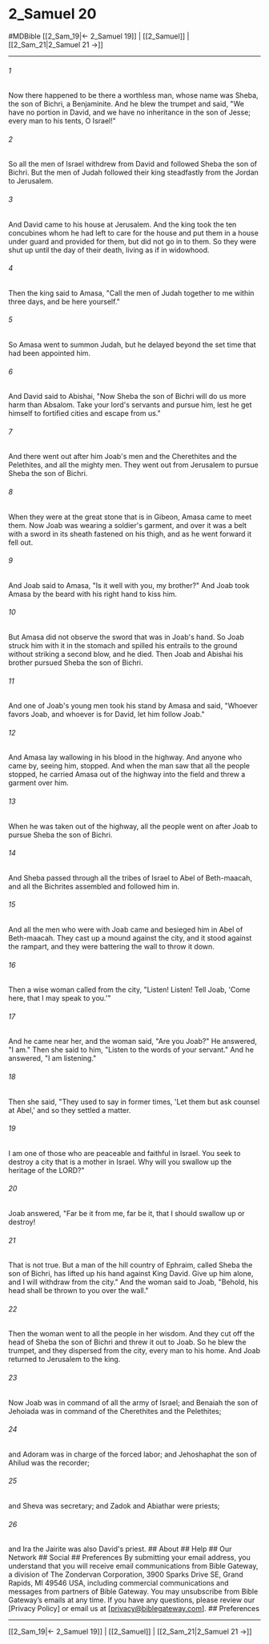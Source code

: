 # 2_Samuel 20
#MDBible
[[2_Sam_19|← 2_Samuel 19]] | [[2_Samuel]] | [[2_Sam_21|2_Samuel 21 →]]

***


###### 1 
Now there happened to be there a worthless man, whose name was Sheba, the son of Bichri, a Benjaminite. And he blew the trumpet and said, "We have no portion in David, and we have no inheritance in the son of Jesse; every man to his tents, O Israel!" 

###### 2 
So all the men of Israel withdrew from David and followed Sheba the son of Bichri. But the men of Judah followed their king steadfastly from the Jordan to Jerusalem. 

###### 3 
And David came to his house at Jerusalem. And the king took the ten concubines whom he had left to care for the house and put them in a house under guard and provided for them, but did not go in to them. So they were shut up until the day of their death, living as if in widowhood. 

###### 4 
Then the king said to Amasa, "Call the men of Judah together to me within three days, and be here yourself." 

###### 5 
So Amasa went to summon Judah, but he delayed beyond the set time that had been appointed him. 

###### 6 
And David said to Abishai, "Now Sheba the son of Bichri will do us more harm than Absalom. Take your lord's servants and pursue him, lest he get himself to fortified cities and escape from us." 

###### 7 
And there went out after him Joab's men and the Cherethites and the Pelethites, and all the mighty men. They went out from Jerusalem to pursue Sheba the son of Bichri. 

###### 8 
When they were at the great stone that is in Gibeon, Amasa came to meet them. Now Joab was wearing a soldier's garment, and over it was a belt with a sword in its sheath fastened on his thigh, and as he went forward it fell out. 

###### 9 
And Joab said to Amasa, "Is it well with you, my brother?" And Joab took Amasa by the beard with his right hand to kiss him. 

###### 10 
But Amasa did not observe the sword that was in Joab's hand. So Joab struck him with it in the stomach and spilled his entrails to the ground without striking a second blow, and he died. Then Joab and Abishai his brother pursued Sheba the son of Bichri. 

###### 11 
And one of Joab's young men took his stand by Amasa and said, "Whoever favors Joab, and whoever is for David, let him follow Joab." 

###### 12 
And Amasa lay wallowing in his blood in the highway. And anyone who came by, seeing him, stopped. And when the man saw that all the people stopped, he carried Amasa out of the highway into the field and threw a garment over him. 

###### 13 
When he was taken out of the highway, all the people went on after Joab to pursue Sheba the son of Bichri. 

###### 14 
And Sheba passed through all the tribes of Israel to Abel of Beth-maacah, and all the Bichrites assembled and followed him in. 

###### 15 
And all the men who were with Joab came and besieged him in Abel of Beth-maacah. They cast up a mound against the city, and it stood against the rampart, and they were battering the wall to throw it down. 

###### 16 
Then a wise woman called from the city, "Listen! Listen! Tell Joab, 'Come here, that I may speak to you.'" 

###### 17 
And he came near her, and the woman said, "Are you Joab?" He answered, "I am." Then she said to him, "Listen to the words of your servant." And he answered, "I am listening." 

###### 18 
Then she said, "They used to say in former times, 'Let them but ask counsel at Abel,' and so they settled a matter. 

###### 19 
I am one of those who are peaceable and faithful in Israel. You seek to destroy a city that is a mother in Israel. Why will you swallow up the heritage of the LORD?" 

###### 20 
Joab answered, "Far be it from me, far be it, that I should swallow up or destroy! 

###### 21 
That is not true. But a man of the hill country of Ephraim, called Sheba the son of Bichri, has lifted up his hand against King David. Give up him alone, and I will withdraw from the city." And the woman said to Joab, "Behold, his head shall be thrown to you over the wall." 

###### 22 
Then the woman went to all the people in her wisdom. And they cut off the head of Sheba the son of Bichri and threw it out to Joab. So he blew the trumpet, and they dispersed from the city, every man to his home. And Joab returned to Jerusalem to the king. 

###### 23 
Now Joab was in command of all the army of Israel; and Benaiah the son of Jehoiada was in command of the Cherethites and the Pelethites; 

###### 24 
and Adoram was in charge of the forced labor; and Jehoshaphat the son of Ahilud was the recorder; 

###### 25 
and Sheva was secretary; and Zadok and Abiathar were priests; 

###### 26 
and Ira the Jairite was also David's priest. ## About ## Help ## Our Network ## Social ## Preferences By submitting your email address, you understand that you will receive email communications from Bible Gateway, a division of The Zondervan Corporation, 3900 Sparks Drive SE, Grand Rapids, MI 49546 USA, including commercial communications and messages from partners of Bible Gateway. You may unsubscribe from Bible Gateway&rsquo;s emails at any time. If you have any questions, please review our [Privacy Policy] or email us at [privacy@biblegateway.com]. ## Preferences

***

[[2_Sam_19|← 2_Samuel 19]] | [[2_Samuel]] | [[2_Sam_21|2_Samuel 21 →]]
